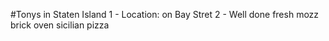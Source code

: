 #Tonys in Staten Island
1 - Location: on Bay Stret
2 - Well done fresh mozz brick oven sicilian pizza